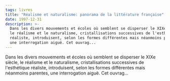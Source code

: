 ```yaml
---
tags: livres
title: "Réalisme et naturalisme: panorama de la littérature française"
date: 1997-12-31
description: >-
  Dans les divers mouvements et écoles où semblent se disperser le XIXe siècle,
  le réalisme et le naturalisme, cristallisations successives de l'esthétique
  réaliste, introduisent, selon les formes différentes mais néanmoins parentes,
  une interrogation aiguë. Cet ouvrag...
---
```


Dans les divers mouvements et écoles où semblent se disperser le XIXe siècle, le réalisme et le naturalisme, cristallisations successives de l'esthétique réaliste, introduisent, selon les formes différentes mais néanmoins parentes, une interrogation aiguë. Cet ouvrag...
